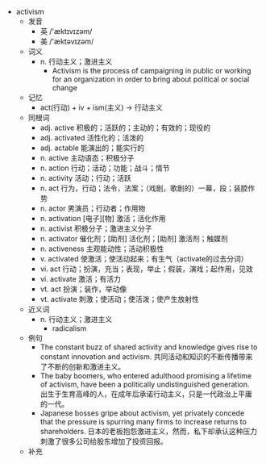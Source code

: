 - activism
  - 发音
    - 英 /'æktɪvɪzəm/
    - 美 /'æktəvɪzəm/
  - 词义
    - n. 行动主义；激进主义
      - Activism is the process of campaigning in public or working for an organization in order to bring about political or social change
  - 记忆
    - act(行动) + iv + ism(主义) → 行动主义
  - 同根词
    - adj. active 积极的；活跃的；主动的；有效的；现役的
    - adj. activated 活性化的；活泼的
    - adj. actable 能演出的；能实行的
    - n. active 主动语态；积极分子
    - n. action 行动；活动；功能；战斗；情节
    - n. activity 活动；行动；活跃
    - n. act 行为，行动；法令，法案；（戏剧，歌剧的）一幕，段；装腔作势
    - n. actor 男演员；行动者；作用物
    - n. activation [电子][物] 激活；活化作用
    - n. activist 积极分子；激进主义分子
    - n. activator 催化剂；[助剂] 活化剂；[助剂] 激活剂；触媒剂
    - n. activeness 主观能动性；活动积极性
    - v. activated 使激活；使活动起来；有生气（activate的过去分词）
    - vi. act 行动；扮演，充当；表现，举止；假装，演戏；起作用，见效
    - vi. activate 激活；有活力
    - vt. act 扮演；装作，举动像
    - vt. activate 刺激；使活动；使活泼；使产生放射性
  - 近义词
    - n. 行动主义；激进主义
      - radicalism
  - 例句
    - The constant buzz of shared activity and knowledge gives rise to constant innovation and activism. 共同活动和知识的不断传播带来了不断的创新和激进主义。
    - The baby boomers, who entered adulthood promising a lifetime of activism, have been a politically undistinguished generation. 出生于生育高峰的人，在成年后承诺行动主义，只是一代政治上平庸的一代。
    - Japanese bosses gripe about activism, yet privately concede that the pressure is spurring many firms to increase returns to shareholders. 日本的老板抱怨激进主义，然而，私下却承认这种压力刺激了很多公司给股东增加了投资回报。
  - 补充